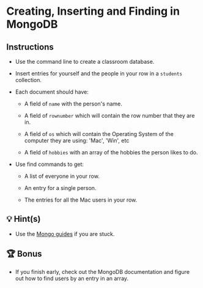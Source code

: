 # Creating, Inserting and Finding in MongoDB

## Instructions

- Use the command line to create a classroom database.

- Insert entries for yourself and the people in your row in a `students` collection.

- Each document should have:

  - A field of `name` with the person's name.

  - A field of `rownumber` which will contain the row number that they are in.

  - A field of `os` which will contain the Operating System of the computer they are using: 'Mac', 'Win', etc

  - A field of `hobbies` with an array of the hobbies the person likes to do.

- Use find commands to get:

  - A list of everyone in your row.

  - An entry for a single person.

  - The entries for all the Mac users in your row.

## 💡 Hint(s)

- Use the [Mongo guides](https://docs.mongodb.com/guides/) if you are stuck.

## 🏆 Bonus

- If you finish early, check out the MongoDB documentation and figure out how to find users by an entry in an array.
